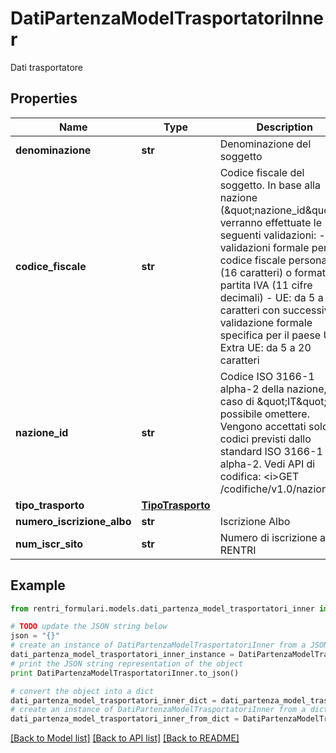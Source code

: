 # DatiPartenzaModelTrasportatoriInner

Dati trasportatore

## Properties
Name | Type | Description | Notes
------------ | ------------- | ------------- | -------------
**denominazione** | **str** | Denominazione del soggetto | 
**codice_fiscale** | **str** | Codice fiscale del soggetto. In base alla nazione (\&quot;nazione_id\&quot;) verranno effettuate le seguenti validazioni: - IT: validazioni formale per codice fiscale personale (16 caratteri) o formato partita IVA (11 cifre decimali) - UE: da 5 a 20 caratteri con successiva validazione formale specifica per il paese UE - Extra UE: da 5 a 20 caratteri | 
**nazione_id** | **str** | Codice ISO 3166-1 alpha-2 della nazione, in caso di \&quot;IT\&quot; è possibile omettere.  Vengono accettati solo codici previsti dallo standard ISO 3166-1 alpha-2.  Vedi API di codifica: &lt;i&gt;GET /codifiche/v1.0/nazioni&lt;/i&gt; | [optional] 
**tipo_trasporto** | [**TipoTrasporto**](TipoTrasporto.md) |  | 
**numero_iscrizione_albo** | **str** | Iscrizione Albo | [optional] 
**num_iscr_sito** | **str** | Numero di iscrizione al RENTRI | 

## Example

```python
from rentri_formulari.models.dati_partenza_model_trasportatori_inner import DatiPartenzaModelTrasportatoriInner

# TODO update the JSON string below
json = "{}"
# create an instance of DatiPartenzaModelTrasportatoriInner from a JSON string
dati_partenza_model_trasportatori_inner_instance = DatiPartenzaModelTrasportatoriInner.from_json(json)
# print the JSON string representation of the object
print DatiPartenzaModelTrasportatoriInner.to_json()

# convert the object into a dict
dati_partenza_model_trasportatori_inner_dict = dati_partenza_model_trasportatori_inner_instance.to_dict()
# create an instance of DatiPartenzaModelTrasportatoriInner from a dict
dati_partenza_model_trasportatori_inner_from_dict = DatiPartenzaModelTrasportatoriInner.from_dict(dati_partenza_model_trasportatori_inner_dict)
```
[[Back to Model list]](../README.md#documentation-for-models) [[Back to API list]](../README.md#documentation-for-api-endpoints) [[Back to README]](../README.md)


